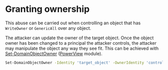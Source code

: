 # Granting ownership

This abuse can be carried out when controlling an object that has `WriteOwner` or `GenericAll` over any object.

The attacker can update the owner of the target object. Once the object owner has been changed to a principal the attacker controls, the attacker may manipulate the object any way they see fit. This can be achieved with [Set-DomainObjectOwner](https://powersploit.readthedocs.io/en/latest/Recon/Set-DomainObjectOwner/) \([PowerView](https://github.com/PowerShellMafia/PowerSploit/blob/dev/Recon/PowerView.ps1) module\).

```bash
Set-DomainObjectOwner -Identity 'target_object' -OwnerIdentity 'controlled_principal'
```

